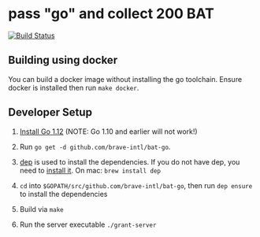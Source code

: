 # pass "go" and collect 200 BAT

[![Build
Status](https://travis-ci.org/brave-intl/bat-go.svg?branch=master)](https://travis-ci.org/brave-intl/bat-go)

## Building using docker

You can build a docker image without installing the go toolchain. Ensure docker
is installed then run `make docker`.

## Developer Setup

1. [Install Go 1.12](https://golang.org/doc/install) (NOTE: Go 1.10 and earlier will not work!)

2. Run `go get -d github.com/brave-intl/bat-go`.

3. [dep](https://github.com/golang/dep) is used to install the dependencies.  If you do not have dep, you need to [install it](https://github.com/golang/dep#setup). On mac:
`brew install dep`

4. `cd` into `$GOPATH/src/github.com/brave-intl/bat-go`, then run `dep ensure` to install the dependencies

5. Build via `make`

6. Run the server executable `./grant-server`
